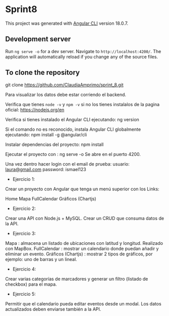 # Sprint8

This project was generated with [Angular CLI](https://github.com/angular/angular-cli) version 18.0.7.

## Development server

Run `ng serve -o` for a dev server. Navigate to `http://localhost:4200/`. The application will automatically reload if you change any of the source files.

## To clone the repository

git clone https://github.com/ClaudiaAmprimo/sprint_8.git

Para visualizar los datos debe estar corriendo el backend.

Verifica que tienes `node -v` y `npm -v` si no los tienes instalalos de la pagina oficial: https://nodejs.org/en

Verifica si tienes instalado el Angular CLI ejecutando: ng version

Si el comando no es reconocido, instala Angular CLI globalmente ejecutando:
npm install -g @angular/cli

Instalar dependencias del proyecto: npm install

Ejecutar el proyecto con : ng serve -o
Se abre en el puerto 4200.

Una vez dentro hacer login con el email de prueba:
usuario: laura@gmail.com
password: ismael123


- Ejercicio 1:

Crear un proyecto con Angular que tenga un menú superior con los Links:

Home
Mapa
FullCalendar
Gráficos (Chartjs)

- Ejercicio 2:

Crear una API con Node.js +  MySQL. Crear un CRUD que consuma datos de la API.

- Ejercicio 3:

Mapa : almacena un listado de ubicaciones con latitud y longitud. Realizado con MapBox.
FullCalendar : mostrar un calendario donde puedan añadir y eliminar un evento.
Gráficos (Chartjs) : mostrar 2 tipos de gráficos, por ejemplo: uno de barras y un lineal.

- Ejercicio 4:

Crear varias categorías de marcadores y generar un filtro (listado de checkbox) para el mapa.

- Ejercicio 5:

Permitir que el calendario pueda editar eventos desde un modal. Los datos actualizados deben enviarse también a la API.
